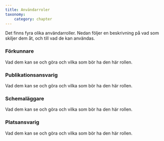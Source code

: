 ```yaml
---
title: Användarroler
taxonomy:
    category: chapter
---
```


Det finns fyra olika användarroller. Nedan följer en beskrivning på vad som skiljer dem åt, och till vad de kan användas.

### Förkunnare
Vad dem kan se och göra och vilka som bör ha den här rollen.

### Publikationsansvarig
Vad dem kan se och göra och vilka som bör ha den här rollen.

### Schemaläggare
Vad dem kan se och göra och vilka som bör ha den här rollen.

### Platsansvarig
Vad dem kan se och göra och vilka som bör ha den här rollen.
